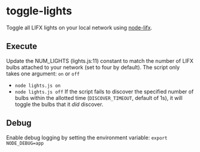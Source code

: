 toggle-lights
========
Toggle all LIFX lights on your local network using [node-lifx](https://www.npmjs.com/package/node-lifx). 

Execute
-------
Update the NUM_LIGHTS (lights.js:11) constant to match the number of LIFX bulbs attached to your network (set to four by default).
The script only takes one argument: `on` or `off`
  * `node lights.js on`
  * `node lights.js off`
If the script fails to discover the specified number of bulbs within the allotted time (`DISCOVER_TIMEOUT`, default of 1s), it will toggle the bulbs that it *did* discover.

Debug
-------
Enable debug logging by setting the environment variable: `export NODE_DEBUG=app`
